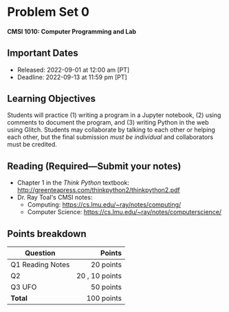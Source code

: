 # Problem Set 0
#### CMSI 1010: Computer Programming and Lab

## Important Dates

 - Released: 2022-09-01 at 12:00 am [PT]
 - Deadline: 2022-09-13 at 11:59 pm [PT]

## Learning Objectives

Students will practice (1) writing a program in a Jupyter notebook, (2) using comments to document the program, and (3) writing Python in the web using Glitch. Students may collaborate by talking to each other or helping each other, but the final submission _must be individual_ and collaborators must be credited.

## Reading (Required—Submit your notes)
* Chapter 1 in the _Think Python_ textbook: http://greenteapress.com/thinkpython2/thinkpython2.pdf
* Dr. Ray Toal's CMSI notes:
    * Computing: https://cs.lmu.edu/~ray/notes/computing/
    * Computer Science: https://cs.lmu.edu/~ray/notes/computerscience/


## Points breakdown
| Question | Points |
| -------- | -----: |
| Q1 Reading Notes | 20 points |
| Q2 | 20 , 10 points |
| Q3 UFO | 50 points  |
| **Total** | 100 points |
